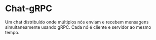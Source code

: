 # Chat-gRPC

Um chat distribuído onde múltiplos nós enviam e recebem mensagens simultaneamente usando gRPC. Cada nó é cliente e servidor ao mesmo tempo.


